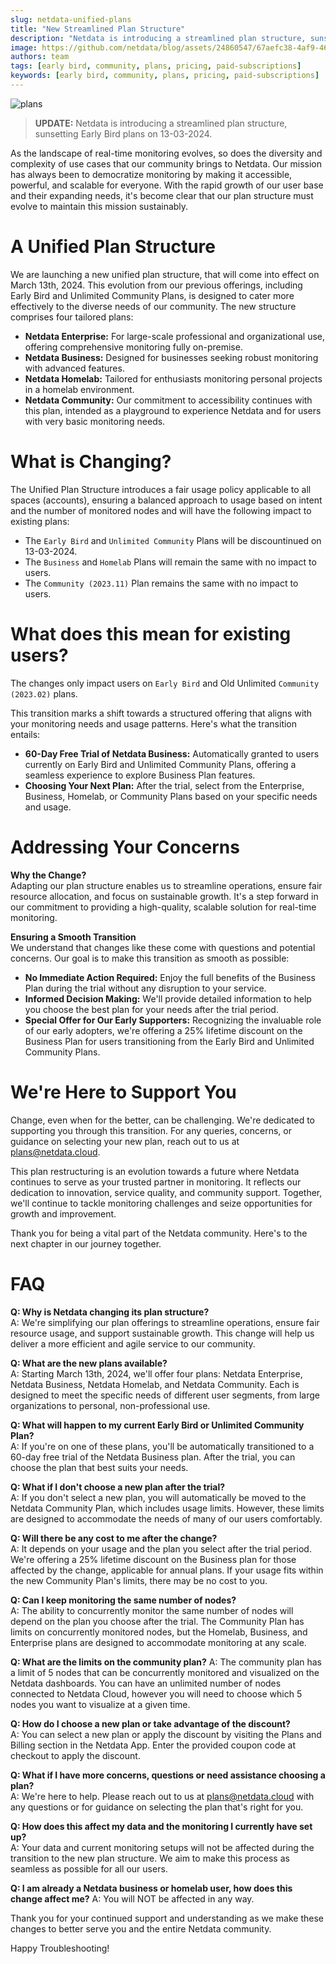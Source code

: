 ```yaml
---
slug: netdata-unified-plans
title: "New Streamlined Plan Structure"
description: "Netdata is introducing a streamlined plan structure, sunsetting Early Bird plans on 13-03-2024."
image: https://github.com/netdata/blog/assets/24860547/67aefc38-4af9-466b-a31b-79b3d85f6d01
authors: team
tags: [early bird, community, plans, pricing, paid-subscriptions]
keywords: [early bird, community, plans, pricing, paid-subscriptions]
---
```


![plans](https://github.com/netdata/blog/assets/24860547/67aefc38-4af9-466b-a31b-79b3d85f6d01)

> **UPDATE:** Netdata is introducing a streamlined plan structure, sunsetting Early Bird plans on 13-03-2024.

<!--truncate-->

As the landscape of real-time monitoring evolves, so does the diversity and complexity of use cases that our community brings to Netdata. Our mission has always been to democratize monitoring by making it accessible, powerful, and scalable for everyone. With the rapid growth of our user base and their expanding needs, it's become clear that our plan structure must evolve to maintain this mission sustainably.

# A Unified Plan Structure

We are launching a new unified plan structure, that will come into effect on March 13th, 2024. This evolution from our previous offerings, including Early Bird and Unlimited Community Plans, is designed to cater more effectively to the diverse needs of our community. The new structure comprises four tailored plans:

- **Netdata Enterprise:** For large-scale professional and organizational use, offering comprehensive monitoring fully on-premise.
- **Netdata Business:** Designed for businesses seeking robust monitoring with advanced features.
- **Netdata Homelab:** Tailored for enthusiasts monitoring personal projects in a homelab environment.
- **Netdata Community:** Our commitment to accessibility continues with this plan, intended as a playground to experience Netdata and for users with very basic monitoring needs.

# What is Changing?

The Unified Plan Structure introduces a fair usage policy applicable to all spaces (accounts), ensuring a balanced approach to usage based on intent and the number of monitored nodes and will have the following impact to existing plans:

- The `Early Bird` and `Unlimited Community` Plans will be discountinued on 13-03-2024.
- The `Business` and `Homelab` Plans will remain the same with no impact to users.
- The `Community (2023.11)` Plan remains the same with no impact to users.

# What does this mean for existing users?

The changes only impact users on `Early Bird` and Old Unlimited `Community (2023.02)` plans.

This transition marks a shift towards a structured offering that aligns with your monitoring needs and usage patterns. Here's what the transition entails:

- **60-Day Free Trial of Netdata Business:** Automatically granted to users currently on Early Bird and Unlimited Community Plans, offering a seamless experience to explore Business Plan features.
- **Choosing Your Next Plan:** After the trial, select from the Enterprise, Business, Homelab, or Community Plans based on your specific needs and usage.

# Addressing Your Concerns

**Why the Change?**  
Adapting our plan structure enables us to streamline operations, ensure fair resource allocation, and focus on sustainable growth. It's a step forward in our commitment to providing a high-quality, scalable solution for real-time monitoring.

**Ensuring a Smooth Transition**  
We understand that changes like these come with questions and potential concerns. Our goal is to make this transition as smooth as possible:

- **No Immediate Action Required:** Enjoy the full benefits of the Business Plan during the trial without any disruption to your service.
- **Informed Decision Making:** We'll provide detailed information to help you choose the best plan for your needs after the trial period.
- **Special Offer for Our Early Supporters:** Recognizing the invaluable role of our early adopters, we're offering a 25% lifetime discount on the Business Plan for users transitioning from the Early Bird and Unlimited Community Plans. 

# We're Here to Support You

Change, even when for the better, can be challenging. We're dedicated to supporting you through this transition. For any queries, concerns, or guidance on selecting your new plan, reach out to us at plans@netdata.cloud.

This plan restructuring is an evolution towards a future where Netdata continues to serve as your trusted partner in monitoring. It reflects our dedication to innovation, service quality, and community support. Together, we'll continue to tackle monitoring challenges and seize opportunities for growth and improvement.

Thank you for being a vital part of the Netdata community. Here's to the next chapter in our journey together.

# FAQ

**Q: Why is Netdata changing its plan structure?**  
A: We're simplifying our plan offerings to streamline operations, ensure fair resource usage, and support sustainable growth. This change will help us deliver a more efficient and agile service to our community.

**Q: What are the new plans available?**  
A: Starting March 13th, 2024, we'll offer four plans: Netdata Enterprise, Netdata Business, Netdata Homelab, and Netdata Community. Each is designed to meet the specific needs of different user segments, from large organizations to personal, non-professional use.

**Q: What will happen to my current Early Bird or Unlimited Community Plan?**  
A: If you're on one of these plans, you'll be automatically transitioned to a 60-day free trial of the Netdata Business plan. After the trial, you can choose the plan that best suits your needs.

**Q: What if I don't choose a new plan after the trial?**  
A: If you don't select a new plan, you will automatically be moved to the Netdata Community Plan, which includes usage limits. However, these limits are designed to accommodate the needs of many of our users comfortably.

**Q: Will there be any cost to me after the change?**  
A: It depends on your usage and the plan you select after the trial period. We're offering a 25% lifetime discount on the Business plan for those affected by the change, applicable for annual plans. If your usage fits within the new Community Plan's limits, there may be no cost to you.

**Q: Can I keep monitoring the same number of nodes?**  
A: The ability to concurrently monitor the same number of nodes will depend on the plan you choose after the trial. The Community Plan has limits on concurrently monitored nodes, but the Homelab, Business, and Enterprise plans are designed to accommodate monitoring at any scale.

**Q: What are the limits on the community plan?**
A: The community plan has a limit of 5 nodes that can be concurrently monitored and visualized on the Netdata dashboards. You can have an unlimited number of nodes connected to Netdata Cloud, however you will need to choose which 5 nodes you want to visualize at a given time.

**Q: How do I choose a new plan or take advantage of the discount?**  
A: You can select a new plan or apply the discount by visiting the Plans and Billing section in the Netdata App. Enter the provided coupon code at checkout to apply the discount.

**Q: What if I have more concerns, questions or need assistance choosing a plan?**  
A: We're here to help. Please reach out to us at plans@netdata.cloud with any questions or for guidance on selecting the plan that's right for you.

**Q: How does this affect my data and the monitoring I currently have set up?**  
A: Your data and current monitoring setups will not be affected during the transition to the new plan structure. We aim to make this process as seamless as possible for all our users.

**Q: I am already a Netdata business or homelab user, how does this change affect me?**
A: You will NOT be affected in any way.


Thank you for your continued support and understanding as we make these changes to better serve you and the entire Netdata community.

Happy Troubleshooting!

